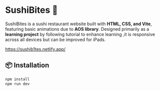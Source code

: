 # SushiBites 🍣

SushiBites is a sushi restaurant website built with **HTML, CSS, and Vite**, featuring basic animations due to **AOS library**. Designed primarily as a **learning project** by following tutorial to enhance learning ,it is responsive across all devices but can be improved for iPads.


https://sushib1tes.netlify.app/


## 📦 Installation
```sh
npm install
npm run dev



